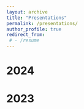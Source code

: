 ```yaml
---
layout: archive
title: "Presentations"
permalink: /presentations/
author_profile: true
redirect_from:
 # - /resume
---
```




2024
========



2023
========
